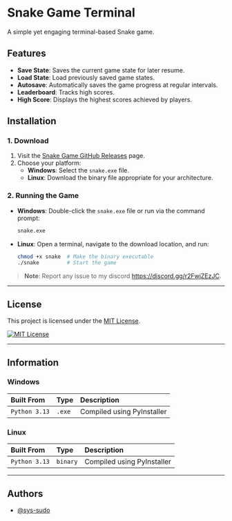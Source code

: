 
# Snake Game Terminal

A simple yet engaging terminal-based Snake game.

## Features

- **Save State**: Saves the current game state for later resume.
- **Load State**: Load previously saved game states.
- **Autosave**: Automatically saves the game progress at regular intervals.
- **Leaderboard**: Tracks high scores.
- **High Score**: Displays the highest scores achieved by players.

## Installation

### 1. Download

1. Visit the [Snake Game GitHub Releases](https://github.com/sys-sudo/snakegame/releases) page.
2. Choose your platform:
   - **Windows**: Select the `snake.exe` file.
   - **Linux**: Download the binary file appropriate for your architecture.

### 2. Running the Game

- **Windows**: Double-click the `snake.exe` file or run via the command prompt:
  ```bash
  snake.exe
  ```

- **Linux**: Open a terminal, navigate to the download location, and run:
  ```bash
  chmod +x snake  # Make the binary executable
  ./snake         # Start the game
  ```

> **Note**: Report any issue to my discord https://discord.gg/r2FwjZEzJC.

---

## License

This project is licensed under the [MIT License](https://github.com/sys-sudo/snakegame/blob/main/LICENSE).

[![MIT License](https://img.shields.io/badge/License-MIT-green.svg)](https://github.com/sys-sudo/snakegame/blob/main/LICENSE)

---

## Information

### Windows

| Built From  | Type     | Description                |
| :---------  | :------- | :------------------------- |
| `Python 3.13` | `.exe`  | Compiled using PyInstaller |

### Linux

| Built From  | Type     | Description                |
| :---------  | :------- | :------------------------- |
| `Python 3.13` | `binary`| Compiled using PyInstaller |

---

## Authors

- [@sys-sudo](https://www.github.com/sys-sudo)

